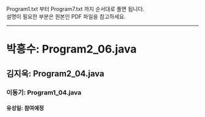 Program1.txt 부터 Program7.txt 까지 순서대로 풀면 됩니다.  
설명이 필요한 부분은 원본인 PDF 파일을 참고하세요.  
  
---------------------------------------------------------  
  
# 박흥수: Program2_06.java  
## 김지욱: Program2_04.java  
### 이동기: Program1_04.java  
#### 유성일: 참여예정  
#####   
######   
